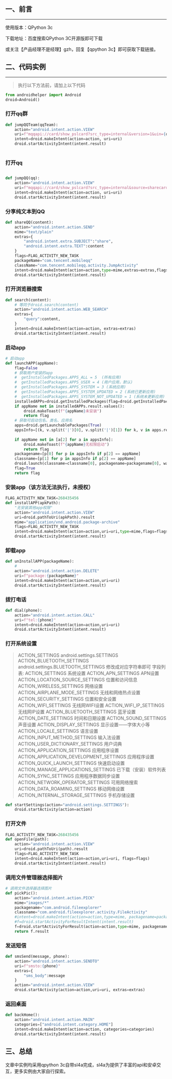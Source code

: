 ## 一、前言
---

使用版本：QPython 3c

下载地址：百度搜索QPython 3C开源版即可下载

或关注【产品经理不是经理】gzh，回复【qpython 3c】即可获取下载链接。


## 二、代码实例
---

> 执行以下方法前，请加上以下代码

```python
from androidhelper import Android
droid=Android()
```

### 打开qq群

```python
def jumpQQTeam(qqTeam):
    action="android.intent.action.VIEW"
    uri=f"mqqapi://card/show_pslcard?src_type=internal&version=1&uin={qqTeam}&card_type=group&source=qrcode"
    intent=droid.makeIntent(action=action, uri=uri)
    droid.startActivityIntent(intent.result)
    
```

### 打开qq

```python

def jumpQQ(qq):
    action="android.intent.action.VIEW"
    uri=f"mqqapi://card/show_pslcard?src_type=internal&source=sharecard&version=1&uin={qq}"
    intent=droid.makeIntent(action=action, uri=uri)
    droid.startActivityIntent(intent.result)
```

### 分享纯文本到QQ

```python
def shareQQ(content):
    action="android.intent.action.SEND"
    mime="text/plain"
    extras={
        "android.intent.extra.SUBJECT":"share",
        "android.intent.extra.TEXT":content
    }
    flags=FLAG_ACTIVITY_NEW_TASK
    packageName="com.tencent.mobileqq"
    className="com.tencent.mobileqq.activity.JumpActivity"
    intent=droid.makeIntent(action=action,type=mime,extras=extras,flags=flags,packagename=packageName,classname=className)
    droid.startActivityIntent(intent.result)
```

### 打开浏览器搜索

```python
def search(content):
    # 等同于droid.search(content)
    action="android.intent.action.WEB_SEARCH"
    extras={
        "query":content,
    }
    intent=droid.makeIntent(action=action, extras=extras)
    droid.startActivityIntent(intent.result)
```

### 启动app

```python
# 启动app
def launchAPP(appName):
    flag=False
    # 获取用户安装的app
    #  getInstalledPackages.APPS_ALL = 5  (所有应用)
    #  getInstalledPackages.APPS_USER = 4 (用户应用，默认)
    #  getInstalledPackages.APPS_SYSTEM = 3 (系统应用)
    #  getInstalledPackages.APPS_SYSTEM_UPDATED = 2 (系统已更新应用)
    #  getInstalledPackages.APPS_SYSTEM_NOT_UPDATED = 1 (系统未更新应用)
    installedAPPs=droid.getInstalledPackages(flag=droid.getInstalledPackages.APPS_USER)
    if appName not in installedAPPs.result.values():
        droid.makeToast(f"{appName}未安装")
        return flag
    # 获取可启动包名、类名、应用名
    apps=droid.getLaunchablePackages(True)
    appsInfo=[(k, v.split('|')[0], v.split('|')[1]) for k, v in apps.result.items()]
 
    if appName not in [a[2] for a in appsInfo]:
        droid.makeToast(f"{appName}无权限启动")
        return flag
    packagename=[p[0] for p in appsInfo if p[2] == appName]
    classname=[p[1] for p in appsInfo if p[2] == appName]
    droid.launch(classname=classname[0], packagename=packagename[0], wait=True)
    flag=True
    return flag
```

### 安装app（该方法无法执行，未授权）

```python
FLAG_ACTIVITY_NEW_TASK=268435456
def installAPP(apkPath):
    "无安装其他app权限"
    action="android.intent.action.VIEW"
    uri=droid.pathToUri(apkPath).result
    mime="application/vnd.android.package-archive"
    flags=FLAG_ACTIVITY_NEW_TASK
    intent=droid.makeIntent(action=action,uri=uri,type=mime,flags=flags)
    droid.startActivityIntent(intent.result)
```

### 卸载app

```python
def unInstallAPP(packageName):
    #  
    action="android.intent.action.DELETE"
    uri=f"package:{packageName}"
    intent=droid.makeIntent(action=action,uri=uri)
    droid.startActivityIntent(intent.result)
```

### 拨打电话

```python
def dial(phone):
    action="android.intent.action.CALL"
    uri=f"tel:{phone}"
    intent=droid.makeIntent(action=action,uri=uri)
    droid.startActivityIntent(intent.result)
```

### 打开系统设置

> ACTION_SETTINGS   android.settings.SETTINGS 
> ACTION_BLUETOOTH_SETTINGS     android.settings.BLUETOOTH_SETTINGS
> 修改成对应字符串即可
字段列表:
ACTION_SETTINGS 系统设置
ACTION_APN_SETTINGS APN设置
ACTION_LOCATION_SOURCE_SETTINGS 位置和访问信息
ACTION_WIRELESS_SETTINGS 网络设置
ACTION_AIRPLANE_MODE_SETTINGS 无线和网络热点设置
ACTION_SECURITY_SETTINGS 位置和安全设置
ACTION_WIFI_SETTINGS 无线网WIFI设置
ACTION_WIFI_IP_SETTINGS 无线网IP设置
ACTION_BLUETOOTH_SETTINGS 蓝牙设置
ACTION_DATE_SETTINGS 时间和日期设置
ACTION_SOUND_SETTINGS 声音设置
ACTION_DISPLAY_SETTINGS 显示设置——字体大小等
ACTION_LOCALE_SETTINGS 语言设置
ACTION_INPUT_METHOD_SETTINGS 输入法设置
ACTION_USER_DICTIONARY_SETTINGS 用户词典
ACTION_APPLICATION_SETTINGS 应用程序设置
ACTION_APPLICATION_DEVELOPMENT_SETTINGS 应用程序设置
ACTION_QUICK_LAUNCH_SETTINGS 快速启动设置
ACTION_MANAGE_APPLICATIONS_SETTINGS 已下载（安装）软件列表
ACTION_SYNC_SETTINGS 应用程序数据同步设置
ACTION_NETWORK_OPERATOR_SETTINGS 可用网络搜索
ACTION_DATA_ROAMING_SETTINGS 移动网络设置
ACTION_INTERNAL_STORAGE_SETTINGS 手机存储设置

```python
def startSettings(action="android.settings.SETTINGS"):
    droid.startActivity(action=action)
```

### 打开文件

``` python
FLAG_ACTIVITY_NEW_TASK=268435456
def openFile(path):
    action="android.intent.action.VIEW"
    uri=droid.pathToUri(path).result
    flags=FLAG_ACTIVITY_NEW_TASK
    intent=droid.makeIntent(action=action,uri=uri, flags=flags)
    droid.startActivityIntent(intent.result)
```

### 调用文件管理器选择图片

```python
# 调用文件选择器选择图片
def pickPic():
    action="android.intent.action.PICK"
    mime="images/*"
    packagename="com.android.fileexplorer"
    classname="com.android.fileexplorer.activity.FileActivity"
    #intent=droid.makeIntent(action=action,type=mime, packagename=packagename, classname=classname)
    #f=droid.startActivityForResultIntent(intent.result)
    f=droid.startActivityForResult(action=action,type=mime, packagename=packagename, classname=classname)
    return f.result
```

### 发送短信

```python
def smsSend(message, phone):
    action="android.intent.action.SENDTO"
    uri=f"smsto:{phone}"
    extras={
        "sms_body":message
    }
    action="android.intent.action.VIEW"
    droid.startActivity(action=action,uri=uri, extras=extras)
```

### 返回桌面

```python
def backHome():
    action="android.intent.action.MAIN"
    categories=["android.intent.category.HOME"]
    intent=droid.makeIntent(action=action, categories=categories)
    droid.startActivityIntent(intent.result)
```

## 三、总结

文章中实例均采用qpython 3c自带sl4a完成，sl4a为提供了丰富的api和安卓交互，更多实例由大家自行探索。